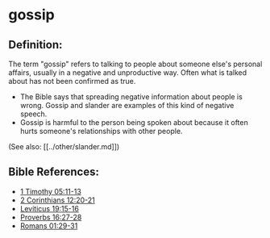 # gossip #

## Definition: ##

The term "gossip" refers to talking to people about someone else's personal affairs, usually in a negative and unproductive way. Often what is talked about has not been confirmed as true.

* The Bible says that spreading negative information about people is wrong. Gossip and slander are examples of this kind of negative speech.
* Gossip is harmful to the person being spoken about because it often hurts someone's relationships with other people.
  

(See also: [[../other/slander.md]])

## Bible References: ##

* [1 Timothy 05:11-13](en/tn/1ti/help/05/11)
* [2 Corinthians 12:20-21](en/tn/2co/help/12/20)
* [Leviticus 19:15-16](en/tn/lev/help/19/15)
* [Proverbs 16:27-28](en/tn/pro/help/16/27)
* [Romans 01:29-31](en/tn/rom/help/01/29)